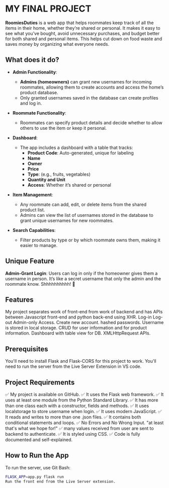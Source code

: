 # MY FINAL PROJECT

**RoomiesDuties** is a web app that helps roommates keep track of all the items in their home, whether they’re shared or personal. It makes it easy to see what you’ve bought, avoid unnecessary purchases, and budget better for both shared and personal items. This helps cut down on food waste and saves money by organizing what everyone needs.

## What does it do?

- **Admin Functionality**: 
  - **Admins (homeowners)** can grant new usernames for incoming roommates, allowing them to create accounts and access the home’s product database.
  - Only granted usernames saved in the database can create profiles and log in.
  
- **Roommate Functionality**: 
  - Roommates can specify product details and decide whether to allow others to use the item or keep it personal.
  
- **Dashboard**: 
  - The app includes a dashboard with a table that tracks:
    - **Product Code**: Auto-generated, unique for labeling
    - **Name**
    - **Owner**
    - **Price**
    - **Type**: (e.g., fruits, vegetables)
    - **Quantity and Unit**
    - **Access**: Whether it’s shared or personal
  
- **Item Management**: 
  - Any roommate can add, edit, or delete items from the shared product list.
  - Admins can view the list of usernames stored in the database to grant unique usernames for new roommates.
  
- **Search Capabilities**: 
  - Filter products by type or by which roommate owns them, making it easier to manage.

## Unique Feature

**Admin-Grant Login**: Users can log in only if the homeowner gives them a username in person. It’s like a secret username that only the admin and the roommate know. Shhhhhhhhhh! 🤫 

## Features

My project separates work of front-end from work of backend and has APIs between Javascript front-end and python back-end using XHR.
Log-in Log-out
Admin-only Access.
Create new account.
hashed passwords.
Username is stored in local storage.
CRUD for user information and for product information.
Dashboard with table view for DB.
XMLHttpRequest APIs.

## Prerequisites

You'll need to install Flask and Flask-CORS for this project to work.
You'll need to run the server from the Live Server Extension in VS code.

## Project Requirements
✅ My project is available on GitHub.
✅ It uses the Flask web framework.
✅ It uses at least one module from the Python Standard Library.
✅ It has more than one class each with a constructor, fields and methods.
✅ It uses localstorage to store username when login.
✅ It uses modern JavaScript.
✅ It reads and writes to more than one .json files.
✅ It contains both conditional statements and loops.
✅ No Errors and No Wrong Input. "at least that's what we hope for!"
✅ many values received from user are sent to backend to authenticate.
✅ It is styled using CSS.
✅ Code is fully documented and self-explained.

## How to Run the App

To run the server, use Git Bash:

```bash
FLASK_APP=app.py flask run
Run the front end from the Live Server extension.

